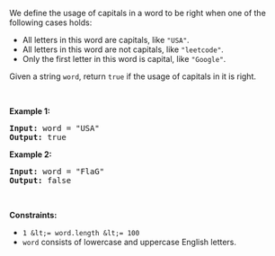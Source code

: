 We define the usage of capitals in a word to be right when one of the following cases holds:

*   All letters in this word are capitals, like `` "USA" ``.
*   All letters in this word are not capitals, like `` "leetcode" ``.
*   Only the first letter in this word is capital, like `` "Google" ``.

Given a string `` word ``, return `` true `` if the usage of capitals in it is right.

&nbsp;

__Example 1:__

<pre><strong>Input:</strong> word = "USA"
<strong>Output:</strong> true
</pre>

__Example 2:__

<pre><strong>Input:</strong> word = "FlaG"
<strong>Output:</strong> false
</pre>

&nbsp;

__Constraints:__

*   `` 1 &lt;= word.length &lt;= 100 ``
*   `` word `` consists of lowercase and uppercase English letters.